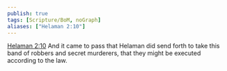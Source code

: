```yaml
---
publish: true
tags: [Scripture/BoM, noGraph]
aliases: ["Helaman 2:10"]
---
```

[Helaman 2:10](https://churchofjesuschrist.org/study/scriptures/bofm/hel/2?lang=eng&id=p10#p10) And it came to pass that Helaman did send forth to take this band of robbers and secret murderers, that they might be executed according to the law.
